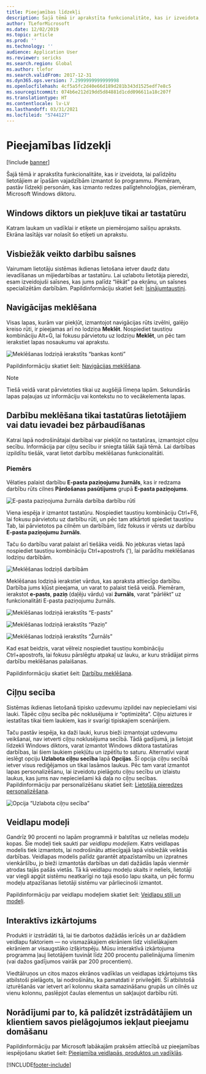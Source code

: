 ```yaml
---
title: Pieejamības līdzekļi
description: Šajā tēmā ir aprakstīta funkcionalitāte, kas ir izveidota, lai palīdzētu lietotājiem ar īpašām vajadzībām.
author: TLeforMicrosoft
ms.date: 12/02/2019
ms.topic: article
ms.prod: ''
ms.technology: ''
audience: Application User
ms.reviewer: sericks
ms.search.region: Global
ms.author: tlefor
ms.search.validFrom: 2017-12-31
ms.dyn365.ops.version: 7.2999999999999998
ms.openlocfilehash: 4cf5a5fc2d40e66d189d281b343d1525edf7e8c5
ms.sourcegitcommit: 074b6e212d19dd5d84881d1cdd096611a18c207f
ms.translationtype: HT
ms.contentlocale: lv-LV
ms.lasthandoff: 03/31/2021
ms.locfileid: "5744127"
---
```

# <a name="accessibility-features"></a>Pieejamības līdzekļi

[!include [banner](../includes/banner.md)]

Šajā tēmā ir aprakstīta funkcionalitāte, kas ir izveidota, lai palīdzētu lietotājiem ar īpašām vajadzībām izmantot šo programmu. Piemēram, pastāv līdzekļi personām, kas izmanto redzes palīgtehnoloģijas, piemēram, Microsoft Windows diktoru.

## <a name="windows-narrator-and-keyboard-only-access"></a>Windows diktors un piekļuve tikai ar tastatūru

Katram laukam un vadīklai ir etiķete un piemērojamo saīšņu apraksts. Ekrāna lasītājs var nolasīt šo etiķeti un aprakstu.

## <a name="shortcuts-for-the-most-frequently-performed-actions"></a>Visbiežāk veikto darbību saīsnes

Vairumam lietotāju sistēmas ikdienas lietošana ietver daudz datu ievadīšanas un mijiedarbības ar tastatūru. Lai uzlabotu lietotāja pieredzi, esam izveidojuši saīsnes, kas jums palīdz “lēkāt” pa ekrānu, un saīsnes specializētām darbībām. Papildinformāciju skatiet šeit: [Īsinājumtaustiņi](shortcut-keys.md).

## <a name="navigation-search"></a>Navigācijas meklēšana

Visas lapas, kurām var piekļūt, izmantojot navigācijas rūts izvēlni, galējo kreiso rūti, ir pieejamas arī no lodziņa **Meklēt**. Nospiediet taustiņu kombināciju Alt+G, lai fokusu pārvietotu uz lodziņu **Meklēt**, un pēc tam ierakstiet lapas nosaukumu vai aprakstu.

![Meklēšanas lodziņā ierakstīts “bankas konti”](media/6d08b0be32808221023e2aa92d69fd70.png "Meklēšanas lodziņā ierakstīts “bankas konti”")

Papildinformāciju skatiet šeit: [Navigācijas meklēšana](navigation-search.md).

> [!NOTE]
> Tiešā veidā varat pārvietoties tikai uz augšējā līmeņa lapām. Sekundārās lapas paļaujas uz informāciju vai kontekstu no to vecākelementa lapas.

## <a name="action-search-for-keyboard-only-users-or-for-heads-down-data-entry"></a>Darbību meklēšana tikai tastatūras lietotājiem vai datu ievadei bez pārbaudīšanas

Katrai lapā nodrošinātajai darbībai var piekļūt no tastatūras, izmantojot ciļņu secību. Informācija par ciļņu secību ir sniegta tālāk šajā tēmā. Lai darbības izpildītu tiešāk, varat lietot darbību meklēšanas funkcionalitāti.

### <a name="example"></a>Piemērs

Vēlaties palaist darbību **E-pasta paziņojumu žurnāls**, kas ir redzama darbību rūts cilnes **Pārdošanas pasūtījums** grupā **E-pasta paziņojums**.

![E-pasta paziņojuma žurnāla darbība darbību rūtī](media/f0d78399e7fafcd85ded1cd1e3d34f3c.jpg "'E-pasta paziņojuma žurnāla' darbība darbību rūtī")

Viena iespēja ir izmantot tastatūru. Nospiediet taustiņu kombināciju Ctrl+F6, lai fokusu pārvietotu uz darbību rūti, un pēc tam atkārtoti spiediet taustiņu Tab, lai pārvietotos pa cilnēm un darbībām, līdz fokuss ir vērsts uz darbību **E-pasta paziņojumu žurnāls**.

Taču šo darbību varat palaist arī tiešāka veidā. No jebkuras vietas lapā nospiediet taustiņu kombināciju Ctrl+apostrofs ('), lai parādītu meklēšanas lodziņu darbībām.

![Meklēšanas lodziņš darbībām](media/80f7e8c5ac412fdf2c8a12f7728f135a.jpg "Meklēšanas lodziņš darbībām")

Meklēšanas lodziņā ierakstiet vārdus, kas apraksta attiecīgo darbību. Darbība jums kļūst pieejama, un varat to palaist tiešā veidā. Piemēram, ierakstot **e-pasts**, **paziņ** (daļēju vārdu) vai **žurnāls**, varat “pārlēkt” uz funkcionalitāti E-pasta paziņojumu žurnāls.

![Meklēšanas lodziņā ierakstīts “E-pasts”](media/image4.png "Meklēšanas lodziņā ierakstīts “E-pasts”")

![Meklēšanas lodziņā ierakstīts “Paziņ”](media/image5.png "Meklēšanas lodziņā ierakstīts “Paziņ”")

![Meklēšanas lodziņā ierakstīts “Žurnāls”](media/image6.png "Meklēšanas lodziņā ierakstīts “Žurnāls”")

Kad esat beidzis, varat vēlreiz nospiediet taustiņu kombināciju Ctrl+apostrofs, lai fokusu pārslēgtu atpakaļ uz lauku, ar kuru strādājat pirms darbību meklēšanas palaišanas.

Papildinformāciju skatiet šeit: [Darbību meklēšana](action-search.md).

## <a name="tab-sequence"></a>Ciļņu secība

Sistēmas ikdienas lietošanā tipisko uzdevumu izpildei nav nepieciešami visi lauki. Tāpēc ciļņu secība pēc noklusējuma ir “optimizēta”. Ciļņu aiztures ir iestatītas tikai tiem laukiem, kas ir svarīgi tipiskajiem scenārijiem.

Taču pastāv iespēja, ka daži lauki, kurus bieži izmantojat uzdevumu veikšanai, nav ietverti ciļņu noklusējuma secībā. Tādā gadījumā, ja lietojat līdzekli Windows diktors, varat izmantot Windows diktora tastatūras darbības, lai šiem laukiem piekļūtu un izpētītu to saturu. Alternatīvi varat ieslēgt opciju **Uzlabota ciļņu secība** lapā **Opcijas**. Šī opcija ciļņu secībā ietver visus rediģējamos un tikai lasāmos laukus. Pēc tam varat izmantot lapas personalizēšanu, lai izveidotu pielāgotu ciļņu secību un izlaistu laukus, kas jums nav nepieciešami kā daļa no ciļņu secības. Papildinformāciju par personalizēšanu skatiet šeit: [Lietotāja pieredzes personalizēšana](personalize-user-experience.md).

![Opcija “Uzlabota ciļņu secība”](media/8c0f12bbb3f26032997ef0ba95d89b6a.png "Opcija “Uzlabota ciļņu secība”")

## <a name="form-patterns"></a>Veidlapu modeļi

Gandrīz 90 procenti no lapām programmā ir balstītas uz nelielas modeļu kopas. Šie modeļi tiek saukti par *veidlapu modeļiem*. Katrs veidlapas modelis tiek izmantots, lai nodrošinātu attiecīgajā lapā visbiežāk veiktās darbības. Veidlapas modelis palīdz garantēt atpazīstamību un izpratnes vienkāršību, jo bieži izmantotās darbības un dati dažādās lapās vienmēr atrodas tajās pašās vietās. Tā kā veidlapu modeļu skaits ir neliels, lietotāji var viegli apgūt sistēmu neatkarīgi no tajā esošo lapu skaita, un pēc formu modeļu atpazīšanas lietotāji sistēmu var pārliecinoši izmantot.

Papildinformāciju par veidlapu modeļiem skatiet šeit: [Veidlapu stili un modeļi](../../dev-itpro/user-interface/form-styles-patterns.md).

## <a name="responsive-layout"></a>Interaktīvs izkārtojums

Produkti ir izstrādāti tā, lai tie darbotos dažādās ierīcēs un ar dažādiem veidlapu faktoriem — no vismazākajiem ekrāniem līdz vislielākajiem ekrāniem ar visaugstāko izšķirtspēju. Mūsu interaktīvā izkārtojuma programma ļauj lietotājiem tuvināt līdz 200 procentu palielinājuma līmenim (vai dažos gadījumos vairāk par 200 procentiem).

Viedtālruņos un citos mazos ekrānos vadīklas un veidlapas izkārtojums tiks atbilstoši pielāgots, lai nodrošinātu, ka pamatdati ir privileģēti. Šī atbilstošā izturēšanās var ietvert arī kolonnu skaita samazināšanu grupās un cilnēs uz vienu kolonnu, paslēpjot čaulas elementus un sakļaujot darbību rūti.

## <a name="guidance-to-help-developers-and-customers-incorporate-accessible-thinking-in-their-customizations"></a>Norādījumi par to, kā palīdzēt izstrādātājiem un klientiem savos pielāgojumos iekļaut pieejamu domāšanu

Papildinformāciju par Microsoft labākajām praksēm attiecībā uz pieejamības iespējošanu skatiet šeit: [Pieejamība veidlapās, produktos un vadīklās](../../dev-itpro/user-interface/enable-accessibility.md).


[!INCLUDE[footer-include](../../../includes/footer-banner.md)]